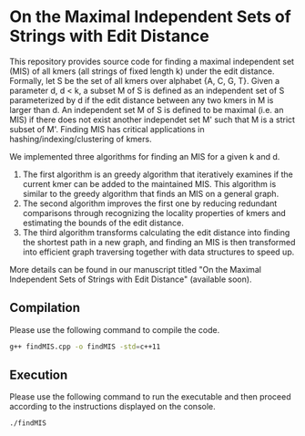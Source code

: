 # On the Maximal Independent Sets of Strings with Edit Distance

This repository provides source code for finding a maximal independent set (MIS) of all kmers (all strings of fixed length k)
under the edit distance.  Formally, let S be the set of all kmers over alphabet {A, C, G, T}.
Given a parameter d, d < k, a subset M of S is defined as an independent set of S
parameterized by d if the edit distance between any two kmers in M is larger than d.
An independent set M of S is defined to be maximal (i.e. an MIS) if there does not exist
another independet set M' such that M is a strict subset of M'.
Finding MIS has critical applications in hashing/indexing/clustering of kmers.

We implemented three algorithms for finding an MIS for a given k and d.
1. The first algorithm is an greedy algorithm that iteratively examines if the current kmer
can be added to the maintained MIS. This algorithm is similar to the
greedy algorithm that finds an MIS on a general graph.
2. The second algorithm improves the first one by 
reducing redundant comparisons through recognizing the locality properties of kmers
and estimating the bounds of the edit distance. 
3. The third algorithm transforms calculating the edit distance into finding the shortest path
in a new graph, and finding an MIS is then transformed into efficient graph traversing
together with data structures to speed up.

More details can be found in our manuscript titled "On the Maximal Independent
Sets of Strings with Edit Distance" (available soon).

## Compilation

Please use the following command to compile the code.

```bash
g++ findMIS.cpp -o findMIS -std=c++11
```

## Execution

Please use the following command to run the executable and then proceed according to the instructions displayed on the console.

```bash
./findMIS
```
